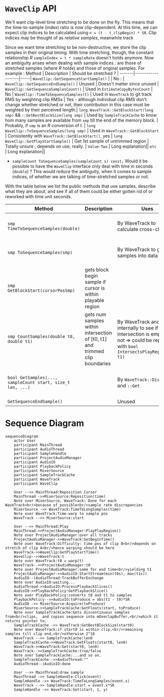 # `WaveClip` API

We'll want clip-level time stretching to be done on the fly. This means that the time-to-sample (index) ratio is now clip-dependent.
At this time, we can expect clip indices to be calculated using `n = (t - t_clipBegin) * SR`. Clip indices may be thought of as _relative samples_, meanwhile track 

Since we want time stretching to be non-destructive, we store the clip samples in their original timing. With time stretching, though, the constant relationship _R_ `sampleIndex = t * sampleRate` doesn't holds anymore. Now an ambiguity arises when dealing with sample indices : are those of stretched samples (where _R_ holds) and those of original samples. For example :
Method | Description | Should be stretched ? |
-------|-------------------|-----|
`WaveClip::GetSequenceStartSample()` | | No :  |
`WaveClip::GetSequenceEndSample()` | Unused | Doesn't matter since unused |
`WaveClip::GetSequenceSamplesCount()` | Used in `EstimateCopyBytesCount` | No |
`WaveClip::TimeToSequenceSamples(t)` | Used in `WaveTrack` to git track RMS by weighting clip RMSs | Yes - although individual clip RMS don't change whether stretched or not, their contribution in this case must be weighted by their perceived length.|
`long WaveTrack::GetBlockStart(long smp)` && `::GetBestBlockSize(long smp)` | Used by `SampleTrackCache` to know hom many samples are available from `smp` till the end of the memory block. | Probably, if `smp` is an _R_ conversion of _t_. |
`long WaveClip::ToSequenceSamples(long smp)` | Used in `WaveTrack::GetBlockStart` | Consistently with `WaveTrack::GetBlockStart()`, yes |
`long WaveClip::GetPlayStartSample()` | Get 1st sample of untrimmed region | Totally unsure ; depends on use, really. |
`Value-Two` | Long explanation||
`etc` | Long explanation||

-  `sampleCount ToSequenceSamples(sampleCount s) const;`
   Would it be possible to have the `WaveClip` interface only deal with time in seconds (`double`) ? This would reduce the ambiguity, when it comes to sample indices, of whether we are talking of time-stretched samples or not.

With the table below we list the public methods that use samples, describe what they are about, and see if all of them could be either gotten rid of or reworked with time unit seconds.

| Method                                                     | Description                                                                  | Uses                                                                                                                             | Alternative                                                                                               |
| ---------------------------------------------------------- | ---------------------------------------------------------------------------- | -------------------------------------------------------------------------------------------------------------------------------- | --------------------------------------------------------------------------------------------------------- |
| `smp TimeToSequenceSamples(double)`                        |                                                                              | By WaveTrack to calculate cross-clip RMS                                                                                         | GetStretchedSquaredSum() and GetStretchedLength() make it even easier for the calculation                 |
| `smp ToSequenceSamples(smp)`                               |                                                                              | By WaveTrack to get num samples into data                                                                                        | GetStretchedSquaredSum() and GetStretchedLength() make it even easier for the calculation                 |
| `smp GetBlockStart(cursorPosSmp)`                          | gets block begin sample if cursor is within playable region                  |                                                                                                                                  |                                                                                                           |
| `smp CountSamples(double t0, double t1)`                   | gets num samples within intersection of [t0, t1] and trimmed clip boundaries | By WaveTrack and internally to see if intersection is empty or not => could be replaced with `bool IntersectsPlayRegion(t0, t1)` |                                                                                                           |
| `bool GetSamples(..., sampleCount start, size_t len, ...)` |                                                                              | By `WaveTrack::Disjoin` and `::Get`                                                                                              | `size_t GetSamples(..., double start, double length, ...)` ? Could avoid need for `GetBlockStart` & Co. ? |
| `GetSequenceEndSample()`                                   |                                                                              | Unused                                                                                                                           |                                                                                                           |

# Sequence Diagram

```mermaid
sequenceDiagram
    actor User
    participant MainThread
    participant AudioThread
    participant SampleHandle
    participant ProjectAudioManager
    participant AudioIO
    participant PlaybackPolicy
    participant MixerSource
    participant SampleTrackCache
    participant WaveTrack
    participant WaveClip

    User -->> MainThread:Reposition Cursor
    MainThread ->>MixerSource:Reposition(time)
    Note over MixerSource, WaveTrack: Done for each WaveTrack<br/>because of possible<br/>sample rate discrepancies
    MixerSource ->> WaveTrack:TimeToLongSamples(time)
    Note over WaveTrack:Time-warp to sample pos
    WaveTrack -->> MixerSource:start

    User -->> MainThread:Play
    MainThread->>ProjectAudioManager:PlayPlayRegion()
    Note over ProjectAudioManager:over all tracks
    ProjectAudioManager->>WaveTrack:GetBeginTime()
    Note over WaveTrack:Difficulty: time pos of clip B<br/>depends on stretch of clip A<br/>hence warping should be here
    WaveTrack->>WaveClip:GetPlayStartTime()
    WaveClip-->>WaveTrack:t
    Note over WaveTrack:t0 = warp(t)
    WaveTrack-->>ProjectAudioManager:t0
    Note over ProjectAudioManager:same for end time<br/>yielding t1
    ProjectAudioManager->>AudioIO:StartStream(min(t0s), max(t1s))
    AudioIO--)AudioThread:TrackBufferExchange
    Note over AudioIO:waiting...
    AudioThread->>AudioIO:ProcessPlaybackSlices()
    AudioIO->>PlaybackPolicy:GetPlaybackSlice()
    Note over PlaybackPolicy:converts t0 and t1 to samples
    PlaybackPolicy-->>AudioIO:toProduce = abs(t1 - t0)*SR
    AudioIO ->> MixerSource:Acquire(toProduce)
    MixerSource->>SampleTrackCache:GetFloats(start, toProduce)
    Note over SampleTrackCache:Gets discontinuous samples from<br/>clips,  and copies sequence into mOverlapBuffer,<br/>which it returns pointer to.
    SampleTrackCache ->> WaveTrack:GetBestBlockSize(start0)
    Note over WaveTrack:if start0 is within clip,<br/>remaining samples till clip end,<br/>otherwise 2^18
    WaveTrack -->> SampleTrackCache:len0
    SampleTrackCache->>WaveTrack:GetFloats(start0, len0)
    WaveTrack->>WaveTrack:Get(start0, len0)
    WaveTrack-->>SampleTrackCache:true/false
    Note over SampleTrackCache:...and so on.
    SampleTrackCache-->>AudioThread:""
    AudioThread--)AudioIO:done

    User -->> MainThread:draw sample
    MainThread ->> SampleHandle:Click(event)
    SampleHandle ->> WaveTrack:TimeToLongSamples(event.x)
    WaveTrack -->> SampleHandle:start = event.x*SR
    SampleHandle ->> WaveTrack:Set(start, 1, y)
```
